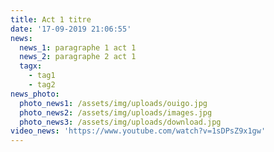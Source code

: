 ```yaml
---
title: Act 1 titre
date: '17-09-2019 21:06:55'
news:
  news_1: paragraphe 1 act 1
  news_2: paragraphe 2 act 1
  tagx:
    - tag1
    - tag2
news_photo:
  photo_news1: /assets/img/uploads/ouigo.jpg
  photo_news2: /assets/img/uploads/images.jpg
  photo_news3: /assets/img/uploads/download.jpg
video_news: 'https://www.youtube.com/watch?v=1sDPsZ9x1gw'
---
```


